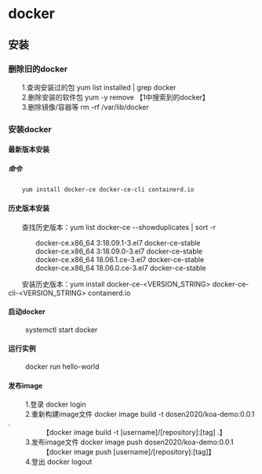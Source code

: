 # docker
## 安装
### 删除旧的docker
&ensp;&ensp;&ensp;&ensp;1.查询安装过的包    yum list installed | grep docker <br/> 
&ensp;&ensp;&ensp;&ensp;2.删除安装的软件包  yum -y remove 【1中搜索到的docker】 <br/> 
&ensp;&ensp;&ensp;&ensp;3.删除镜像/容器等   rm -rf /var/lib/docker <br/> 

### 安装docker
#### 最新版本安装
##### 命令
&ensp;&ensp;&ensp;&ensp;`yum install docker-ce docker-ce-cli containerd.io` <br/>
#### 历史版本安装
&ensp;&ensp;&ensp;&ensp;查找历史版本：yum list docker-ce --showduplicates | sort -r <br/>

&ensp;&ensp;&ensp;&ensp;&ensp;&ensp;&ensp;&ensp;docker-ce.x86_64  3:18.09.1-3.el7                     docker-ce-stable <br/>
&ensp;&ensp;&ensp;&ensp;&ensp;&ensp;&ensp;&ensp;docker-ce.x86_64  3:18.09.0-3.el7                     docker-ce-stable <br/>
&ensp;&ensp;&ensp;&ensp;&ensp;&ensp;&ensp;&ensp;docker-ce.x86_64  18.06.1.ce-3.el7                    docker-ce-stable <br/>
&ensp;&ensp;&ensp;&ensp;&ensp;&ensp;&ensp;&ensp;docker-ce.x86_64  18.06.0.ce-3.el7                    docker-ce-stable <br/>

&ensp;&ensp;&ensp;&ensp;安装历史版本：yum install docker-ce-<VERSION_STRING> docker-ce-cli-<VERSION_STRING> containerd.io

#### 启动docker
&ensp;&ensp;&ensp;&ensp;&ensp;systemctl start docker

#### 运行实例
&ensp;&ensp;&ensp;&ensp;&ensp;docker run hello-world

#### 发布image
&ensp;&ensp;&ensp;&ensp;&ensp;1.登录  docker login  <br/>
&ensp;&ensp;&ensp;&ensp;&ensp;2.重新构建image文件  docker image build -t dosen2020/koa-demo:0.0.1 .  <br/>
&ensp;&ensp;&ensp;&ensp;&ensp;&ensp;&ensp;&ensp;&ensp;&ensp;【docker image build -t [username]/[repository]:[tag] .】 <br/>
&ensp;&ensp;&ensp;&ensp;&ensp;3.发布image文件 docker image push dosen2020/koa-demo:0.0.1 <br/>
&ensp;&ensp;&ensp;&ensp;&ensp;&ensp;&ensp;&ensp;&ensp;&ensp;【docker image push [username]/[repository]:[tag]】 <br/>
&ensp;&ensp;&ensp;&ensp;&ensp;4.登出 docker logout  <br/>
